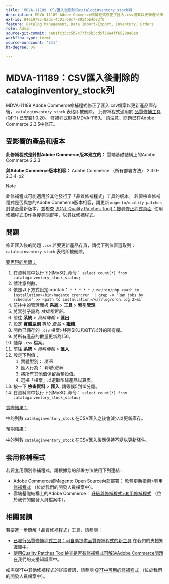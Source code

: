 ```yaml
---
title: 'MDVA-11189：CSV匯入後刪除的cataloginventory_stock列'
description: MDVA-11189 Adobe Commerce修補程式修正了匯入.csv檔案以更新產品庫存後，「cataloginventory_stock」表格中的列遭到刪除的問題。 安裝[Quality Patches Tool (QPT)](/help/announcements/adobe-commerce-announcements/magento-quality-patches-released-new-tool-to-self-serve-quality-patches.md) 1.0.20時，即可使用此修補程式。 修補程式ID為MDVA-1189。 請注意，問題已在Adobe Commerce 2.3.5中修正。
exl-id: 84e1979c-826c-4c01-b0c7-8054bb4b23f0
feature: Catalog Management, Data Import/Export, Inventory, Orders
role: Admin
source-git-commit: ce81fc35cc5b7477fc5b3cd5f36a4ff65280e6a0
workflow-type: tm+mt
source-wordcount: '511'
ht-degree: 0%

---
```


# MDVA-11189：CSV匯入後刪除的cataloginventory_stock列

MDVA-11189 Adobe Commerce修補程式修正了匯入.csv檔案以更新產品庫存後， `cataloginventory_stock` 表格即被刪除。 此修補程式適用於 [品質修補工具(QPT)](/help/announcements/adobe-commerce-announcements/magento-quality-patches-released-new-tool-to-self-serve-quality-patches.md) 已安裝1.0.20。 修補程式ID為MDVA-1189。 請注意，問題已在Adobe Commerce 2.3.5中修正。

## 受影響的產品和版本

**此修補程式是針對Adobe Commerce版本建立的：** 雲端基礎結構上的Adobe Commerce 2.2.3

**與Adobe Commerce版本相容：** Adobe Commerce （所有部署方法） 2.3.0-2.3.4-p2

>[!NOTE]
>
>此修補程式可能適用於其他發行了「品質修補程式」工具的版本。 若要檢查修補程式是否與您的Adobe Commerce版本相容，請更新 `magento/quality-patches` 封裝至最新版本，並檢查 [[!DNL Quality Patches Tool]：搜尋修正程式頁面](https://devdocs.magento.com/quality-patches/tool.html#patch-grid). 使用修補程式ID作為搜尋關鍵字，以尋找修補程式。

## 問題

修正匯入後的問題 `.csv` 若要更新產品存貨，請從下列位置選取列： `cataloginventory_stock` 表格即被刪除。

<u>要再現的步驟：</u>

1. 在資料庫中執行下列MySQL命令： `select count(*) from cataloginventory_stock_status;`
1. 請注意列數。
1. 依照以下方式設定crontab： `* * * * * /usr/bin/php <path to installation>/bin/magento cron:run  | grep -v "Ran jobs by schedule" >> <path to installation>/var/log/cron.log 2>&1`
1. 前往中的管理面板 **系統** > **工具** > **索引管理**.
1. 將索引子設為 *依排程更新。*
1. 前往 **系統** > *資料傳輸* > **匯出**.
1. 設定 **實體型別** 等於 *產品* > **繼續**.
1. 開啟已儲存的 `.csv` 檔案>移除SKU和QTY以外的所有欄。
1. 將所有產品的數量更新為150。
1. 儲存 `.csv` 檔案。
1. 前往 **系統** > *資料傳輸* > **匯入** .
1. 設定下列值：
   1. 實體型別： *產品*
   1. 匯入行為： *新增/更新*
   1. 將所有其他值保留為預設值。
   1. 選擇「檔案」以選取型錄產品試算表。
1. 按一下 **檢查資料** > **匯入**. 請等候5到10分鐘。
1. 在資料庫中執行下列MySQL命令：
   `select count(*) from cataloginventory_stock_status;`

<u>實際結果：</u>

中的列數 `cataloginventory_stock` 在CSV匯入之後會減少以更新庫存。

<u>預期結果：</u>

中的列數 `cataloginventory_stock` 在CSV匯入後應保持不變以更新坯件。

## 套用修補程式

若要套用個別修補程式，請根據您的部署方法使用下列連結：

* Adobe Commerce或Magento Open Source內部部署： [軟體更新指南>套用修補程式](https://devdocs.magento.com/guides/v2.4/comp-mgr/patching/mqp.html) （位於我們的開發人員檔案中）。
* 雲端基礎結構上的Adobe Commerce： [升級與修補程式>套用修補程式](https://devdocs.magento.com/cloud/project/project-patch.html) （位於我們的開發人員檔案中）。

## 相關閱讀

若要進一步瞭解「品質修補程式」工具，請參閱：

* [已發行品質修補程式工具：可自助提供品質修補程式的新工具](/help/announcements/adobe-commerce-announcements/magento-quality-patches-released-new-tool-to-self-serve-quality-patches.md) 在我們的支援知識庫中。
* [使用Quality Patches Tool檢查是否有修補程式可解決Adobe Commerce問題](/help/support-tools/patches-available-in-qpt-tool/check-patch-for-magento-issue-with-magento-quality-patches.md) 在我們的支援知識庫中。

如需QPT中其他修補程式的詳細資訊，請參閱 [QPT中可用的修補程式](https://devdocs.magento.com/quality-patches/tool.html#patch-grid) （位於我們的開發人員檔案中）。
